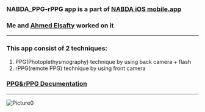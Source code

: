 ### NABDA_PPG-rPPG app is a part of [NABDA iOS mobile.app](https://github.com/nairaAbdallah/NABDA) 
### Me and [Ahmed Elsafty](https://github.com/ahmed0elsafty) worked on it
---
### This app consist of 2 techniques:
1. PPG(Photoplethysmography) technique by using back camera + flash
2. rPPG(remote PPG) technique by using front camera 
### [PPG&rPPG Documentation](https://drive.google.com/file/d/1xNVnjfnLYvfpdGObmjwyEsSCGj-lBxR1/view?usp=sharing)
---
![Picture0](https://user-images.githubusercontent.com/62248650/128272502-df34258f-e422-4b2d-a9d8-98ca85fdb2e7.png)

